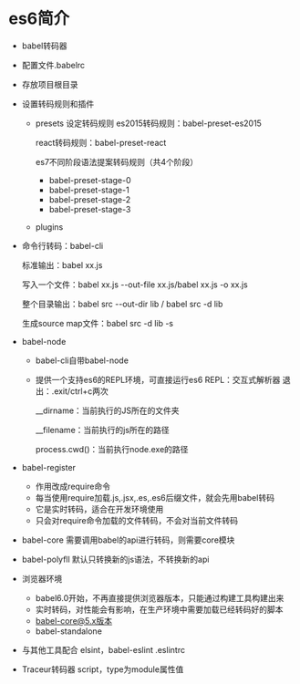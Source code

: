 # es6简介
	
* babel转码器
	
* 配置文件.babelrc
		
* 存放项目根目录
		
* 设置转码规则和插件
			
	- presets
	  设定转码规则
	   es2015转码规则：babel-preset-es2015
		
		react转码规则：babel-preset-react
		
		es7不同阶段语法提案转码规则（共4个阶段）
		
		* babel-preset-stage-0
		* babel-preset-stage-1
		* babel-preset-stage-2
		* babel-preset-stage-3
	
	- plugins
	
* 命令行转码：babel-cli
		
	标准输出：babel xx.js
		
	写入一个文件：babel xx.js --out-file xx.js/babel xx.js -o xx.js
		
	整个目录输出：babel src --out-dir lib / babel src -d lib
		
	生成source map文件：babel src -d lib -s
	
* babel-node
	- babel-cli自带babel-node
	- 提供一个支持es6的REPL环境，可直接运行es6
			REPL：交互式解析器
				退出：.exit/ctrl+c两次
		
		__dirname：当前执行的JS所在的文件夹
		
		__filename：当前执行的js所在的路径
		
		process.cwd()：当前执行node.exe的路径
	
* babel-register
	- 作用改成require命令
	- 每当使用require加载.js,.jsx,.es,.es6后缀文件，就会先用babel转码
	- 它是实时转码，适合在开发环境使用
	- 只会对require命令加载的文件转码，不会对当前文件转码
	
* babel-core
		需要调用babel的api进行转码，则需要core模块
	
* babel-polyfll
		默认只转换新的js语法，不转换新的api
	
* 浏览器环境
		
	- babel6.0开始，不再直接提供浏览器版本，只能通过构建工具构建出来
	- 实时转码，对性能会有影响，在生产环境中需要加载已经转码好的脚本
	- babel-core@5.x版本
	- babel-standalone
	
* 与其他工具配合
		elsint，babel-eslint
		.eslintrc
	
* Traceur转码器
		script，type为module属性值


